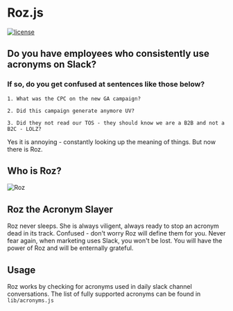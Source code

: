 # Roz.js
[![license](http://img.shields.io/badge/license-MIT-blue.svg?style=flat)](https://raw.githubusercontent.com/mishk0/slack-bot-api/master/LICENSE)

## Do you have employees who consistently use acronyms on Slack?

### If so, do you get confused at sentences like those below?

```
1. What was the CPC on the new GA campaign?

2. Did this campaign generate anymore UV?

3. Did they not read our TOS - they should know we are a B2B and not a B2C - LOLZ?
```

Yes it is annoying - constantly looking up the meaning of things. But now there is Roz. 

## Who is Roz?

![Roz](https://s3.amazonaws.com/random-fun/Roz-in-Monsters-Inc..jpg "Roz the Acronym Slayer")

## Roz the Acronym Slayer

Roz never sleeps. She is always viligent, always ready to stop an acronym dead in its track. Confused - don't worry Roz will define them for you. Never fear again, when marketing uses Slack, you won't be lost. You will have the power of Roz and will be enternally grateful. 

## Usage

Roz works by checking for acronyms used in daily slack channel conversations. The list of fully supported acronyms can be found in `lib/acronyms.js`

